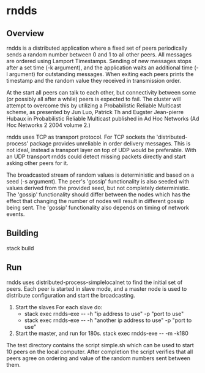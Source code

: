 # rndds

## Overview

rndds is a distributed application where a fixed set of peers periodically sends a random
number between 0 and 1 to all other peers. All messages are ordered using
Lamport Timestamps. Sending of new messages stops after a set time (-k argument), and
the application waits an additional time (-l argument) for outstanding messages. When
exiting each peers prints the timestamp and the random value they received in transmission
order.

At the start all peers can talk to each other, but connectivity between some
(or possibly all after a while) peers is expected to fail. The cluster will attempt to
overcome this by utilizing a Probabilistic Reliable Multicast scheme, as presented
by Jun Luo, Patrick Th and Eugster Jean-pierre Hubaux in Probabilistic Reliable Multicast
published in Ad Hoc Networks (Ad Hoc Networks 2 2004 volume 2.)

rndds uses TCP as transport protocol. For TCP sockets the 'distributed-process'
package provides unreliable in order delivery messages. This is not ideal, instead
a transport layer on top of UDP would be preferable. With an UDP transport rndds could
detect missing packets directly and start asking other peers for it.

The broadcasted stream of random values is deterministic and based on a seed
(-s argument). The peer's 'gossip' functionality is also seeded with values derived from
the provided seed, but not completely deterministic. The 'gossip' functionality should
differ between the nodes which has the effect that changing the number of nodes will
result in different gossip being sent. The 'gossip' functionality also depends on
timing of network events.


## Building
stack build

## Run
rndds uses distributed-process-simplelocalnet to find the initial set of peers.
Each peer is started in slave mode, and a master node is used to distribute
configuration and start the broadcasting.

1. Start the slaves
   For each slave do:
     * stack exec rndds-exe -- -h "ip address to use" -p "port to use"
     * stack exec rndds-exe -- -h "another ip address to use" -p "port to use"
2. Start the master, and run for 180s.
   stack exec rndds-exe -- -m -k180

The test directory contains the script simple.sh which can be used to start
10 peers on the local computer. After completion the script verifies that all peers
agree on ordering and value of the random numbers sent between them.
